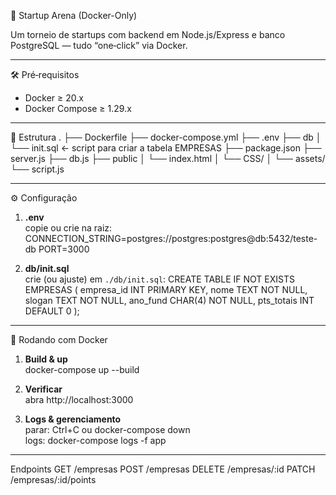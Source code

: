 🚀 Startup Arena (Docker-Only)

Um torneio de startups com backend em Node.js/Express e banco PostgreSQL — tudo “one‑click” via Docker.

---

🛠 Pré‑requisitos
- Docker ≥ 20.x  
- Docker Compose ≥ 1.29.x  

---

📂 Estrutura
.
├── Dockerfile
├── docker-compose.yml
├── .env
├── db
│   └── init.sql       ← script para criar a tabela EMPRESAS
├── package.json
├── server.js
├── db.js
├── public
│   └── index.html
│   └── CSS/
│   └── assets/
└── script.js

---

⚙️ Configuração
1. **.env**  
   copie ou crie na raiz:
   CONNECTION_STRING=postgres://postgres:postgres@db:5432/teste-db
   PORT=3000

2. **db/init.sql**  
   crie (ou ajuste) em `./db/init.sql`:
   CREATE TABLE IF NOT EXISTS EMPRESAS (
     empresa_id   INT PRIMARY KEY,
     nome         TEXT NOT NULL,
     slogan       TEXT NOT NULL,
     ano_fund     CHAR(4) NOT NULL,
     pts_totais   INT DEFAULT 0
   );

---

🐳 Rodando com Docker
1. **Build & up**  
   docker-compose up --build

2. **Verificar**  
   abra http://localhost:3000

3. **Logs & gerenciamento**  
   parar: Ctrl+C ou docker-compose down  
   logs: docker-compose logs -f app

---

Endpoints
GET    /empresas
POST   /empresas
DELETE /empresas/:id
PATCH  /empresas/:id/points
